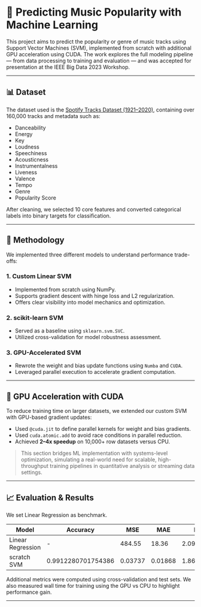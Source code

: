 # 🎵 Predicting Music Popularity with Machine Learning

This project aims to predict the popularity or genre of music tracks using Support Vector Machines (SVM), implemented from scratch with additional GPU acceleration using CUDA. The work explores the full modeling pipeline — from data processing to training and evaluation — and was accepted for presentation at the IEEE Big Data 2023 Workshop.

---

## 📊 Dataset

The dataset used is the [Spotify Tracks Dataset (1921–2020)](https://www.kaggle.com/datasets/yamaerenay/spotify-dataset-19212020-160k-tracks), containing over 160,000 tracks and metadata such as:

- Danceability
- Energy
- Key
- Loudness
- Speechiness
- Acousticness
- Instrumentalness
- Liveness
- Valence
- Tempo
- Genre
- Popularity Score

After cleaning, we selected 10 core features and converted categorical labels into binary targets for classification.

---

## 🧠 Methodology

We implemented three different models to understand performance trade-offs:

### 1. **Custom Linear SVM**
- Implemented from scratch using NumPy.
- Supports gradient descent with hinge loss and L2 regularization.
- Offers clear visibility into model mechanics and optimization.

### 2. **scikit-learn SVM**
- Served as a baseline using `sklearn.svm.SVC`.
- Utilized cross-validation for model robustness assessment.

### 3. **GPU-Accelerated SVM**
- Rewrote the weight and bias update functions using `Numba` and `CUDA`.
- Leveraged parallel execution to accelerate gradient computation.

---

## 🚀 GPU Acceleration with CUDA

To reduce training time on larger datasets, we extended our custom SVM with GPU-based gradient updates:

- Used `@cuda.jit` to define parallel kernels for weight and bias gradients.
- Used `cuda.atomic.add` to avoid race conditions in parallel reduction.
- Achieved **2–4x speedup** on 10,000+ row datasets versus CPU.

> This section bridges ML implementation with systems-level optimization, simulating a real-world need for scalable, high-throughput training pipelines in quantitative analysis or streaming data settings.

---

## 📈 Evaluation & Results
We set Linear Regression as benchmark.

| Model         | Accuracy | MSE     | MAE     | MAPE    |
|---------------|----------|---------|---------|---------|
| Linear Regression | - | 484.55 | 18.36 | 2.09*10^16%  |
| scratch SVM   | 0.9912280701754386    | 0.03737  | 0.01868 | 1.86842%  |


Additional metrics were computed using cross-validation and test sets. We also measured wall time for training using the GPU vs CPU to highlight performance gain.

---

